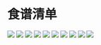 # 食谱清单

![](assets/book_img/recipe/1.jpg)
![](assets/book_img/recipe/2.jpg)
![](assets/book_img/recipe/3.jpg)
![](assets/book_img/recipe/4.jpg)
![](assets/book_img/recipe/5.jpg)
![](assets/book_img/recipe/6.jpg)
![](assets/book_img/recipe/7.jpg)
![](assets/book_img/recipe/8.jpg)
![](assets/book_img/recipe/9.jpg)
![](assets/book_img/recipe/10.jpg)